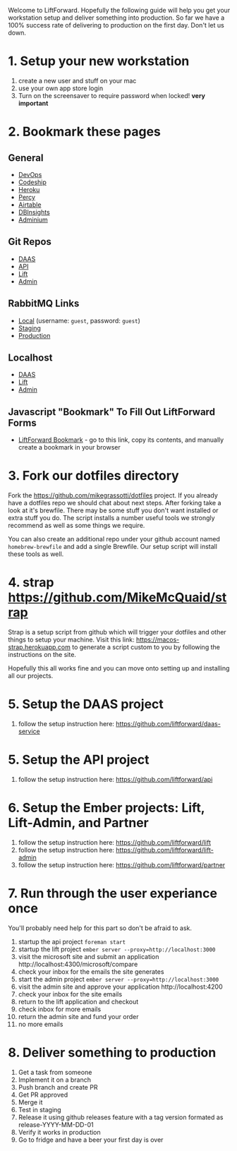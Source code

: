 Welcome to LiftForward. Hopefully the following guide will help you get your workstation setup and deliver something into production. So far we have a 100% success rate of delivering to production on the first day. Don't let us down.

# 1. Setup your new workstation

 1. create a new user and stuff on your mac
 1. use your own app store login
 1. Turn on the screensaver to require password when locked! **very important**

# 2. Bookmark these pages
## General
* [DevOps](https://dev.azure.com/liftforwardinc/LiftForward/_boards/board/t/LiftForward%20Team/Stories)
* [Codeship](https://app.codeship.com/liftforward)
* [Heroku](https://dashboard.heroku.com/teams/liftforward/apps)
* [Percy](https://percy.io/liftforward/lift)
* [Airtable](https://airtable.com/tblp2HzmXnhu4p69o/viw5cR3FQOJm5DDiS)
* [DBInsights](https://www.dbinsights.io/reports)
* [Adminium](https://www.adminium.io/)

## Git Repos
* [DAAS](https://github.com/liftforward/daas-service)
* [API](https://github.com/liftforward/api)
* [Lift](https://github.com/liftforward/lift)
* [Admin](https://github.com/liftforward/lift-admin)

## RabbitMQ Links
* [Local](http://localhost:15672/#/queues) (username: `guest`, password: `guest`)
* [Staging](https://golden-raven.rmq.cloudamqp.com/#/)
* [Production](https://silver-hornet.rmq.cloudamqp.com/#/)

## Localhost
* [DAAS](http://localhost:3001/)
* [Lift](http://localhost:4300/)
* [Admin](http://localhost:4200/)

## Javascript "Bookmark" To Fill Out LiftForward Forms 
* [LiftForward Bookmark](https://github.com/liftforward/lift/blob/master/reg-forms-bookmarklet.js) - go to this link, copy its contents, and manually create a bookmark in your browser


# 3. Fork our dotfiles directory

 Fork the https://github.com/mikegrassotti/dotfiles project. If you already have a dotfiles repo we should chat about next steps. After forking take a look at it's brewfile. There may be some stuff you don't want installed or extra stuff you do. The script installs a number useful tools we strongly recommend as well as some things we require. 

You can also create an additional repo under your github account named `homebrew-brewfile` and add a single Brewfile. Our setup script will install these tools as well. 

# 4. strap https://github.com/MikeMcQuaid/strap

Strap is a setup script from github which will trigger your dotfiles and other things to setup your machine. Visit this link:  https://macos-strap.herokuapp.com to generate a script custom to you by following the instructions on the site.

Hopefully this all works fine and you can move onto setting up and installing all our projects.

# 5. Setup the DAAS project
 1. follow the setup instruction here: https://github.com/liftforward/daas-service

# 5. Setup the API project
 1. follow the setup instruction here: https://github.com/liftforward/api
 
# 6. Setup the Ember projects: Lift, Lift-Admin, and Partner
 1. follow the setup instruction here: https://github.com/liftforward/lift
 1. follow the setup instruction here: https://github.com/liftforward/lift-admin
 1. follow the setup instruction here: https://github.com/liftforward/partner

# 7. Run through the user experiance once
You'll probably need help for this part so don't be afraid to ask.

 1. startup the api project `foreman start`
 1. startup the lift project `ember server --proxy=http://localhost:3000`
 1. visit the microsoft site and submit an application http://localhost:4300/microsoft/compare
 1. check your inbox for the emails the site generates
 1. start the admin project `ember server --proxy=http://localhost:3000`
 1. visit the admin site and approve your application http://localhost:4200
 1. check your inbox for the site emails
 1. return to the lift application and checkout
 1. check inbox for more emails
 1. return the admin site and fund your order
 1. no more emails 

# 8. Deliver something to production
 1. Get a task from someone
 2. Implement it on a branch
 3. Push branch and create PR
 4. Get PR approved
 5. Merge it
 6. Test in staging
 7. Release it using github releases feature with a tag version formated as release-YYYY-MM-DD-01
 8. Verify it works in production
 9. Go to fridge and have a beer your first day is over
